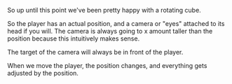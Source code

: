 So up until this point we've been pretty happy with a rotating cube.

So the player has an actual position, and a camera or "eyes" attached to its head if you will. The camera is always going to x amount taller than the position because this intuitively makes sense.

The target of the camera will always be in front of the player.

When we move the player, the position changes, and everything gets adjusted by the position.